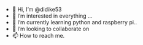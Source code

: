- 👋 Hi, I’m @didike53
- 👀 I’m interested in everything ...
- 🌱 I’m currently learning python and raspberry pi..
- 💞️ I’m looking to collaborate on 
- 📫 How to reach me.
<!---
didike53/didike53 is a ✨ special ✨ repository because its `README.md` (this file) appears on your GitHub profile.
You can click the Preview link to take a look at your changes.
--->
